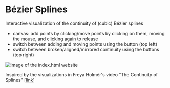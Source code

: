 # Bézier Splines

Interactive visualization of the continuity of (cubic) Bézier splines

- canvas: add points by clicking/move points by clicking on them, moving the mouse, and clicking again to release
- switch between adding and moving points using the button (top left)
- switch between broken/aligned/mirrored continuity using the buttons (top right)

![image of the index.html website](https://github.com/julemarie/bezier-splines/blob/main/img/splines.png)

Inspired by the visualizations in Freya Holmér's video "The Continuity of Splines" [[link](https://www.youtube.com/watch?v=jvPPXbo87ds)]
